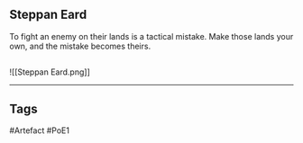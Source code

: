 ## Steppan Eard
To fight an enemy on their lands is a tactical mistake.
Make those lands your own, and the mistake becomes theirs.
##
![[Steppan Eard.png]]

---
## Tags
#Artefact
#PoE1